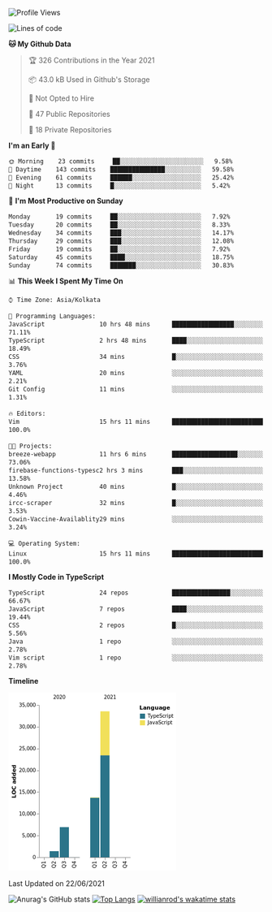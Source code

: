 <!--START_SECTION:waka-->
![Profile Views](http://img.shields.io/badge/Profile%20Views-0-blue)

![Lines of code](https://img.shields.io/badge/From%20Hello%20World%20I%27ve%20Written-55684%20lines%20of%20code-blue)

**🐱 My Github Data** 

> 🏆 326 Contributions in the Year 2021
 > 
> 📦 43.0 kB Used in Github's Storage 
 > 
> 🚫 Not Opted to Hire
 > 
> 📜 47 Public Repositories 
 > 
> 🔑 18 Private Repositories  
 > 
**I'm an Early 🐤** 

```text
🌞 Morning    23 commits     ██░░░░░░░░░░░░░░░░░░░░░░░   9.58% 
🌆 Daytime    143 commits    ███████████████░░░░░░░░░░   59.58% 
🌃 Evening    61 commits     ██████░░░░░░░░░░░░░░░░░░░   25.42% 
🌙 Night      13 commits     █░░░░░░░░░░░░░░░░░░░░░░░░   5.42%

```
📅 **I'm Most Productive on Sunday** 

```text
Monday       19 commits     ██░░░░░░░░░░░░░░░░░░░░░░░   7.92% 
Tuesday      20 commits     ██░░░░░░░░░░░░░░░░░░░░░░░   8.33% 
Wednesday    34 commits     ███░░░░░░░░░░░░░░░░░░░░░░   14.17% 
Thursday     29 commits     ███░░░░░░░░░░░░░░░░░░░░░░   12.08% 
Friday       19 commits     ██░░░░░░░░░░░░░░░░░░░░░░░   7.92% 
Saturday     45 commits     ████░░░░░░░░░░░░░░░░░░░░░   18.75% 
Sunday       74 commits     ███████░░░░░░░░░░░░░░░░░░   30.83%

```


📊 **This Week I Spent My Time On** 

```text
⌚︎ Time Zone: Asia/Kolkata

💬 Programming Languages: 
JavaScript               10 hrs 48 mins      █████████████████░░░░░░░░   71.11% 
TypeScript               2 hrs 48 mins       ████░░░░░░░░░░░░░░░░░░░░░   18.49% 
CSS                      34 mins             █░░░░░░░░░░░░░░░░░░░░░░░░   3.76% 
YAML                     20 mins             ░░░░░░░░░░░░░░░░░░░░░░░░░   2.21% 
Git Config               11 mins             ░░░░░░░░░░░░░░░░░░░░░░░░░   1.31%

🔥 Editors: 
Vim                      15 hrs 11 mins      █████████████████████████   100.0%

🐱‍💻 Projects: 
breeze-webapp            11 hrs 6 mins       ██████████████████░░░░░░░   73.06% 
firebase-functions-typesc2 hrs 3 mins        ███░░░░░░░░░░░░░░░░░░░░░░   13.58% 
Unknown Project          40 mins             █░░░░░░░░░░░░░░░░░░░░░░░░   4.46% 
ircc-scraper             32 mins             █░░░░░░░░░░░░░░░░░░░░░░░░   3.53% 
Cowin-Vaccine-Availablity29 mins             ░░░░░░░░░░░░░░░░░░░░░░░░░   3.24%

💻 Operating System: 
Linux                    15 hrs 11 mins      █████████████████████████   100.0%

```

**I Mostly Code in TypeScript** 

```text
TypeScript               24 repos            ████████████████░░░░░░░░░   66.67% 
JavaScript               7 repos             ████░░░░░░░░░░░░░░░░░░░░░   19.44% 
CSS                      2 repos             █░░░░░░░░░░░░░░░░░░░░░░░░   5.56% 
Java                     1 repo              ░░░░░░░░░░░░░░░░░░░░░░░░░   2.78% 
Vim script               1 repo              ░░░░░░░░░░░░░░░░░░░░░░░░░   2.78%

```


**Timeline**

![Chart not found](https://raw.githubusercontent.com/wise-introvert/wise-introvert/master/charts/bar_graph.png) 


 Last Updated on 22/06/2021
<!--END_SECTION:waka-->
![Anurag's GitHub stats](https://github-readme-stats.vercel.app/api?username=wise-introvert&count_private=true&show_icons=true)
[![Top Langs](https://github-readme-stats.vercel.app/api/top-langs/?username=wise-introvert&langs_count=10)](https://github.com/anuraghazra/github-readme-stats)
[![willianrod's wakatime stats](https://github-readme-stats.vercel.app/api/wakatime?username=wiseintrovert)](https://github.com/anuraghazra/github-readme-stats)
